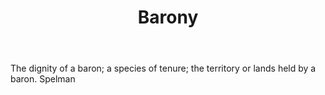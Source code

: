 ---
title: Barony
permalink: "/definitions/barony.html"
body: The dignity of a baron; a species of tenure; the territory or lands held by
  a baron. Spelman
published_at: '2018-07-07'
layout: post
---